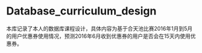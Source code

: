 # Database_curriculum_design
本库记录了本人的数据库课程设计，具体内容为基于合天池比赛2016年1月到5月的用户优惠券使用情况，预测2016年6月收到优惠券的用户是否会在15天内使用优惠券。
